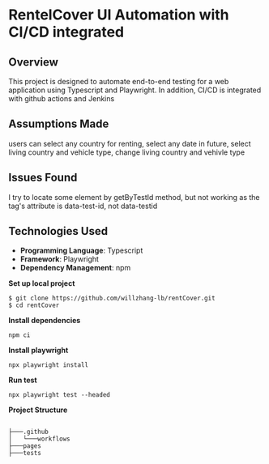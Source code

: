 # RentelCover UI Automation with CI/CD integrated

## Overview
This project is designed to automate end-to-end testing for a web application using Typescript and Playwright. In addition, CI/CD is integrated with github actions and Jenkins

## Assumptions Made
users can select any country for renting, select any date in future, select living country and vehicle type, change living country and vehivle type

## Issues Found
I try to locate some element by getByTestId method, but not working as the tag's attribute is data-test-id, not data-testid
  
## Technologies Used
- **Programming Language**: Typescript
- **Framework**: Playwright
- **Dependency Management**: npm

**Set up local project**
```shell
$ git clone https://github.com/willzhang-lb/rentCover.git
$ cd rentCover
```

**Install dependencies**
```shell
npm ci
```

**Install playwright**
```shell
npx playwright install
```

**Run test**
```shell
npx playwright test --headed
```

**Project Structure**
```

├───.github
│   └───workflows
├───pages
├───tests

